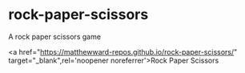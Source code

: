 # rock-paper-scissors

A rock paper scissors game

<a href="https://matthewward-repos.github.io/rock-paper-scissors/" target="\_blank",rel='noopener noreferrer'>Rock Paper Scissors</a>

